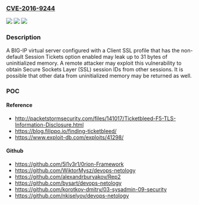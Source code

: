 ### [CVE-2016-9244](https://cve.mitre.org/cgi-bin/cvename.cgi?name=CVE-2016-9244)
![](https://img.shields.io/static/v1?label=Product&message=F5%20BIG-IP%20LTM%2C%20AAM%2C%20AFM%2C%20Analytics%2C%20APM%2C%20ASM%2C%20GTM%2C%20Link%20Controller%2C%20PEM%2C%20PSM&color=blue)
![](https://img.shields.io/static/v1?label=Version&message=n%2Fa&color=blue)
![](https://img.shields.io/static/v1?label=Vulnerability&message=TLS%20Session%20Ticket%20uninitialized%20memory%20leak&color=brighgreen)

### Description

A BIG-IP virtual server configured with a Client SSL profile that has the non-default Session Tickets option enabled may leak up to 31 bytes of uninitialized memory. A remote attacker may exploit this vulnerability to obtain Secure Sockets Layer (SSL) session IDs from other sessions. It is possible that other data from uninitialized memory may be returned as well.

### POC

#### Reference
- http://packetstormsecurity.com/files/141017/Ticketbleed-F5-TLS-Information-Disclosure.html
- https://blog.filippo.io/finding-ticketbleed/
- https://www.exploit-db.com/exploits/41298/

#### Github
- https://github.com/5l1v3r1/0rion-Framework
- https://github.com/WiktorMysz/devops-netology
- https://github.com/alexandrburyakov/Rep2
- https://github.com/bysart/devops-netology
- https://github.com/korotkov-dmitry/03-sysadmin-09-security
- https://github.com/nkiselyov/devops-netology

